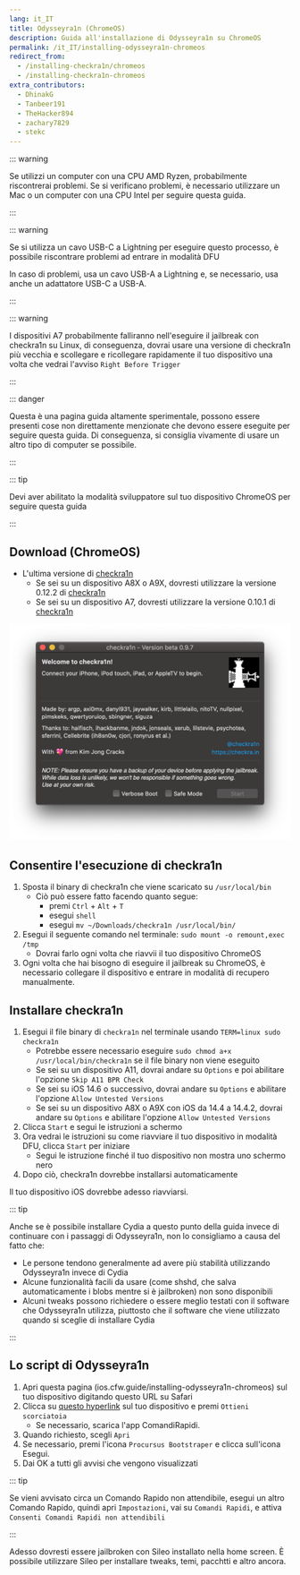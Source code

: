 ```yaml
---
lang: it_IT
title: Odysseyra1n (ChromeOS)
description: Guida all'installazione di Odysseyra1n su ChromeOS
permalink: /it_IT/installing-odysseyra1n-chromeos
redirect_from:
  - /installing-checkra1n/chromeos
  - /installing-checkra1n-chromeos
extra_contributors:
  - DhinakG
  - Tanbeer191
  - TheHacker894
  - zachary7829
  - stekc
---
```


::: warning

Se utilizzi un computer con una CPU AMD Ryzen, probabilmente riscontrerai problemi. Se si verificano problemi, è necessario utilizzare un Mac o un computer con una CPU Intel per seguire questa guida.

:::

::: warning

Se si utilizza un cavo USB-C a Lightning per eseguire questo processo, è possibile riscontrare problemi ad entrare in modalità DFU

In caso di problemi, usa un cavo USB-A a Lightning e, se necessario, usa anche un adattatore USB-C a USB-A.

:::

::: warning

I dispositivi A7 probabilmente falliranno nell'eseguire il jailbreak con checkra1n su Linux, di conseguenza, dovrai usare una versione di checkra1n più vecchia e scollegare e ricollegare rapidamente il tuo dispositivo una volta che vedrai l'avviso `Right Before Trigger`

:::

::: danger

Questa è una pagina guida altamente sperimentale, possono essere presenti cose non direttamente menzionate che devono essere eseguite per seguire questa guida. Di conseguenza, si consiglia vivamente di usare un altro tipo di computer se possibile.

:::

::: tip

Devi aver abilitato la modalità sviluppatore sul tuo dispositivo ChromeOS per seguire questa guida

:::

## Download (ChromeOS)

- L'ultima versione di [checkra1n](https://checkra.in)
  - Se sei su un dispositivo A8X o A9X, dovresti utilizzare la versione 0.12.2 di [checkra1n](https://checkra.in/releases/0.12.2-beta#all-downloads)
  - Se sei su un dispositivo A7, dovresti utilizzare la versione 0.10.1 di [checkra1n](https://checkra.in/releases/0.10.1-beta#all-downloads)

![Uno screenshot dell'applicazione checkra1n](/assets/images/checkra1n.png)

## Consentire l'esecuzione di checkra1n

1. Sposta il binary di checkra1n che viene scaricato su `/usr/local/bin`
   - Ciò può essere fatto facendo quanto segue:
     - premi `Ctrl` + `Alt` + `T`
     - esegui `shell`
     - esegui `mv ~/Downloads/checkra1n /usr/local/bin/`
2. Esegui il seguente comando nel terminale: `sudo mount -o remount,exec /tmp`
   - Dovrai farlo ogni volta che riavvii il tuo dispositivo ChromeOS
3. Ogni volta che hai bisogno di eseguire il jailbreak su ChromeOS, è necessario collegare il dispositivo e entrare in modalità di recupero manualmente.

## Installare checkra1n

1. Esegui il file binary di `checkra1n` nel terminale usando `TERM=linux sudo checkra1n`
   - Potrebbe essere necessario eseguire `sudo chmod a+x /usr/local/bin/checkra1n` se il file binary non viene eseguito
   - Se sei su un dispositivo A11, dovrai andare su `Options` e poi abilitare l'opzione `Skip A11 BPR Check`
   - Se sei su iOS 14.6 o successivo, dovrai andare su `Options` e abilitare l'opzione `Allow Untested Versions`
   - Se sei su un dispositivo A8X o A9X con iOS da 14.4 a 14.4.2, dovrai andare su `Options` e abilitare l'opzione `Allow Untested Versions`
2. Clicca `Start` e segui le istruzioni a schermo
3. Ora vedrai le istruzioni su come riavviare il tuo dispositivo in <router-link to="/faq/#what-is-dfu-mode">modalità DFU</router-link>, clicca `Start` per iniziare
   - Segui le istruzione finché il tuo dispositivo non mostra uno schermo nero
4. Dopo ciò, checkra1n dovrebbe installarsi automaticamente

Il tuo dispositivo iOS dovrebbe adesso riavviarsi.

<!--Will probably make this better later on but this will work for now-->

::: tip

Anche se è possibile installare Cydia a questo punto della guida invece di continuare con i passaggi di Odysseyra1n, non lo consigliamo a causa del fatto che:

- Le persone tendono generalmente ad avere più stabilità utilizzando Odysseyra1n invece di Cydia
- Alcune funzionalità facili da usare (come shshd, che salva automaticamente i blobs mentre si è jailbroken) non sono disponibili
- Alcuni tweaks possono richiedere o essere meglio testati con il software che Odysseyra1n utilizza, piuttosto che il software che viene utilizzato quando si sceglie di installare Cydia

:::

## Lo script di Odysseyra1n

1. Apri questa pagina (ios.cfw\.guide/installing-odysseyra1n-chromeos) sul tuo dispositivo digitando questo URL su Safari
2. Clicca su [questo hyperlink](https://www.icloud.com/shortcuts/8d4e206d568d4aadb624b2a6191a3771) sul tuo dispositivo e premi `Ottieni scorciatoia`
   - Se necessario, scarica l'app ComandiRapidi.
3. Quando richiesto, scegli `Apri`
4. Se necessario, premi l'icona `Procursus Bootstraper` e clicca sull'icona Esegui.
5. Dai OK a tutti gli avvisi che vengono visualizzati

::: tip

Se vieni avvisato circa un Comando Rapido non attendibile, esegui un altro Comando Rapido, quindi apri `Impostazioni`, vai su `Comandi Rapidi`, e attiva `Consenti Comandi Rapidi non attendibili`

:::

Adesso dovresti essere jailbroken con Sileo installato nella home screen. È possibile utilizzare Sileo per installare <router-link to="/faq/#what-are-tweaks">tweaks</router-link>, temi, pacchtti e altro ancora.
